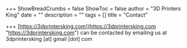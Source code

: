 +++
ShowBreadCrumbs = false
ShowToc = false
author = "3D Printers King"
date = ""
description = ""
tags = []
title = "Contact"

+++
[https://3dprintersking.com](https://3dprintersking.com "https://3dprintersking.com") can be contacted by emailing us at 3dprintersking [at] gmail [dot] com